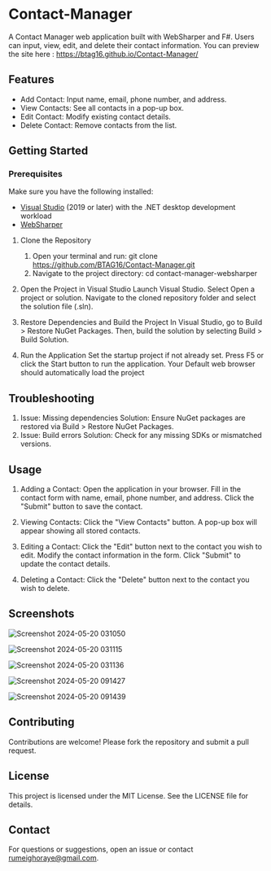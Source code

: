 # Contact-Manager
A Contact Manager web application built with WebSharper and F#. Users can input, view, edit, and delete their contact information.
You can preview the site here : https://btag16.github.io/Contact-Manager/

## Features

- Add Contact: Input name, email, phone number, and address.
- View Contacts: See all contacts in a pop-up box.
- Edit Contact: Modify existing contact details.
- Delete Contact: Remove contacts from the list.

## Getting Started

### Prerequisites
Make sure you have the following installed:

- [Visual Studio](https://visualstudio.microsoft.com/) (2019 or later) with the .NET desktop development workload
- [WebSharper](https://websharper.com/downloads)

1. Clone the Repository
   1. Open your terminal and run:
      git clone https://github.com/BTAG16/Contact-Manager.git
   2. Navigate to the project directory:
      cd contact-manager-websharper
    
2. Open the Project in Visual Studio
    Launch Visual Studio.
    Select Open a project or solution.
    Navigate to the cloned repository folder and select the solution file (.sln).

3. Restore Dependencies and Build the Project
    In Visual Studio, go to Build > Restore NuGet Packages.
    Then, build the solution by selecting Build > Build Solution.
   
4. Run the Application
    Set the startup project if not already set.
    Press F5 or click the Start button to run the application.
    Your Default web browser should automatically load the project

   
## Troubleshooting
1. Issue: Missing dependencies
  Solution: Ensure NuGet packages are restored via Build > Restore NuGet Packages.
2. Issue: Build errors
  Solution: Check for any missing SDKs or mismatched versions.

  
## Usage
1.  Adding a Contact:
    Open the application in your browser.
    Fill in the contact form with name, email, phone number, and address.
    Click the "Submit" button to save the contact.
    
2.  Viewing Contacts:
    Click the "View Contacts" button.
    A pop-up box will appear showing all stored contacts.
    
3.  Editing a Contact:
    Click the "Edit" button next to the contact you wish to edit.
    Modify the contact information in the form.
    Click "Submit" to update the contact details.
    
4.  Deleting a Contact:
    Click the "Delete" button next to the contact you wish to delete.
    
## Screenshots
![Screenshot 2024-05-20 031050](https://github.com/BTAG16/Contact-Manager/assets/128963075/58c6fc74-561f-48e1-95f9-9900df73823c)

![Screenshot 2024-05-20 031115](https://github.com/BTAG16/Contact-Manager/assets/128963075/d63f6d5a-2e5f-4352-a4e3-64addafdc465)

![Screenshot 2024-05-20 031136](https://github.com/BTAG16/Contact-Manager/assets/128963075/ef8e76c7-c2fb-4f04-ad65-3f5110e5ab7a)

![Screenshot 2024-05-20 091427](https://github.com/BTAG16/Contact-Manager/assets/128963075/30b7c1c4-ccf1-4824-aaa9-af6b4805c7f4)

![Screenshot 2024-05-20 091439](https://github.com/BTAG16/Contact-Manager/assets/128963075/95c4bd3d-f771-45b9-9bb4-65484360e39c)

## Contributing
  Contributions are welcome! Please fork the repository and submit a pull request.

## License
  This project is licensed under the MIT License. See the LICENSE file for details.

## Contact
  For questions or suggestions, open an issue or contact rumeighoraye@gmail.com.
